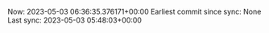 Now: 2023-05-03 06:36:35.376171+00:00 Earliest commit since sync: None Last sync: 2023-05-03 05:48:03+00:00
